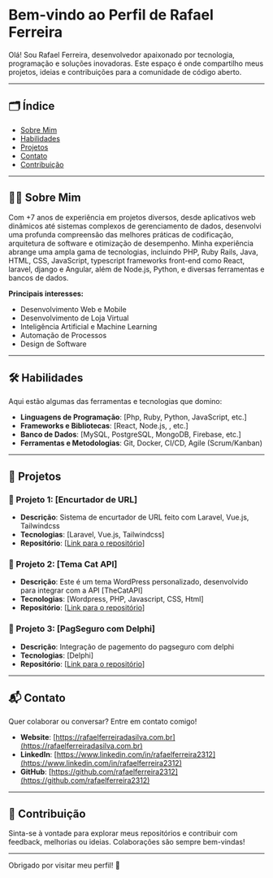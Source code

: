 # Bem-vindo ao Perfil de Rafael Ferreira

Olá! Sou Rafael Ferreira, desenvolvedor apaixonado por tecnologia, programação e soluções inovadoras. Este espaço é onde compartilho meus projetos, ideias e contribuições para a comunidade de código aberto. 

---

## 🗂️ Índice

- [Sobre Mim](#sobre-mim)
- [Habilidades](#habilidades)
- [Projetos](#projetos)
- [Contato](#contato)
- [Contribuição](#contribuição)

---

## 🧑‍💻 Sobre Mim

Com +7 anos de experiência em projetos diversos, desde aplicativos web dinâmicos até sistemas complexos de gerenciamento de dados, desenvolvi uma profunda compreensão das melhores práticas de codificação, arquitetura de software e otimização de desempenho. Minha experiência abrange uma ampla gama de tecnologias, incluindo PHP, Ruby Rails, Java, HTML, CSS, JavaScript, typescript frameworks front-end como React, laravel, django e Angular, além de Node.js, Python, e diversas ferramentas e bancos de dados. 

**Principais interesses:**
- Desenvolvimento Web e Mobile
- Desenvolvimento de Loja Virtual
- Inteligência Artificial e Machine Learning
- Automação de Processos
- Design de Software

---

## 🛠️ Habilidades

Aqui estão algumas das ferramentas e tecnologias que domino:

- **Linguagens de Programação**: [Php, Ruby, Python, JavaScript, etc.]
- **Frameworks e Bibliotecas**: [React, Node.js, , etc.]
- **Banco de Dados**: [MySQL, PostgreSQL, MongoDB, Firebase, etc.]
- **Ferramentas e Metodologias**: Git, Docker, CI/CD, Agile (Scrum/Kanban)

---

## 🚀 Projetos

### 🌟 Projeto 1: [Encurtador de URL]
- **Descrição**: Sistema de encurtador de URL feito com Laravel, Vue.js, Tailwindcss
- **Tecnologias**: [Laravel, Vue.js, Tailwindcss]
- **Repositório**: [[Link para o repositório](https://github.com/rafaelferreira2312/sistema-shortlink)]

### 🌟 Projeto 2: [Tema Cat API]
- **Descrição**: Este é um tema WordPress personalizado, desenvolvido para integrar com a API [TheCatAPI] 
- **Tecnologias**: [Wordpress, PHP, Javascript, CSS, Html]
- **Repositório**: [[Link para o repositório](https://github.com/rafaelferreira2312/tema-wordpress-cat-api)]

### 🌟 Projeto 3: [PagSeguro com Delphi]
- **Descrição**: Integração de pagemento do pagseguro com delphi
- **Tecnologias**: [Delphi]
- **Repositório**: [[Link para o repositório](https://github.com/rafaelferreira2312/pagamento-delphi-pagseguro)]

---

## 📬 Contato

Quer colaborar ou conversar? Entre em contato comigo!

- **Website**: [https://rafaelferreiradasilva.com.br](https://rafaelferreiradasilva.com.br)
- **LinkedIn**: [https://www.linkedin.com/in/rafaelferreira2312](https://www.linkedin.com/in/rafaelferreira2312)
- **GitHub**: [https://github.com/rafaelferreira2312](https://github.com/rafaelferreira2312)

---

## 🤝 Contribuição

Sinta-se à vontade para explorar meus repositórios e contribuir com feedback, melhorias ou ideias. Colaborações são sempre bem-vindas!

---

Obrigado por visitar meu perfil! 🚀
